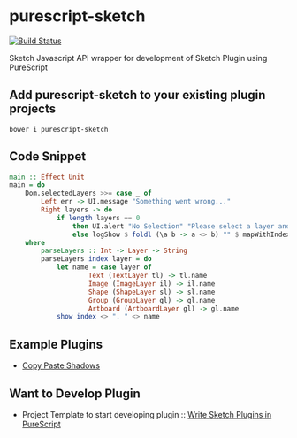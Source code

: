 # purescript-sketch

[![Build Status](https://travis-ci.com/iarthstar/purescript-sketch.svg?branch=feature%2FgetInputFromUser)](https://travis-ci.com/iarthstar/purescript-sketch)

Sketch Javascript API wrapper for development of Sketch Plugin using PureScript

## Add purescript-sketch to your existing plugin projects

```
bower i purescript-sketch
```

## Code Snippet

```purescript
main :: Effect Unit
main = do
    Dom.selectedLayers >>= case _ of
        Left err -> UI.message "Something went wrong..."
        Right layers -> do
            if length layers == 0
                then UI.alert "No Selection" "Please select a layer and try again..."
                else logShow $ foldl (\a b -> a <> b) "" $ mapWithIndex parseLayers layers
    where
        parseLayers :: Int -> Layer -> String
        parseLayers index layer = do
            let name = case layer of
                    Text (TextLayer tl) -> tl.name
                    Image (ImageLayer il) -> il.name
                    Shape (ShapeLayer sl) -> sl.name
                    Group (GroupLayer gl) -> gl.name
                    Artboard (ArtboardLayer gl) -> gl.name
            show index <> ". " <> name
```

## Example Plugins

* [Copy Paste Shadows](https://github.com/iarthstar/copy-paste-shadows)

## Want to Develop Plugin

* Project Template to start developing plugin :: [Write Sketch Plugins in PureScript](https://github.com/iarthstar/purs-sketch-plugin)